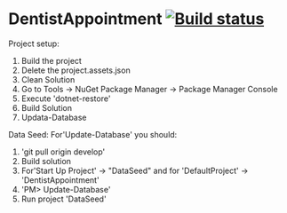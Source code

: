 # DentistAppointment  [![Build status](https://ci.appveyor.com/api/projects/status/p8lk795haoqon1gs/branch/develop?svg=true)](https://ci.appveyor.com/project/VickyPenkova/payitforward/branch/develop)

Project setup:
1. Build the project
2. Delete the project.assets.json
3. Clean Solution
4. Go to Tools -> NuGet Package Manager -> Package Manager Console
5. Execute 'dotnet-restore'
6. Build Solution
7. Updata-Database

Data Seed:
 For'Update-Database' you should:
1. 'git pull origin develop'
2. Build solution
3. For'Start Up Project' -> "DataSeed" and for 'DefaultProject' -> 'DentistAppointment'
4. 'PM> Update-Database'
5. Run project 'DataSeed'



